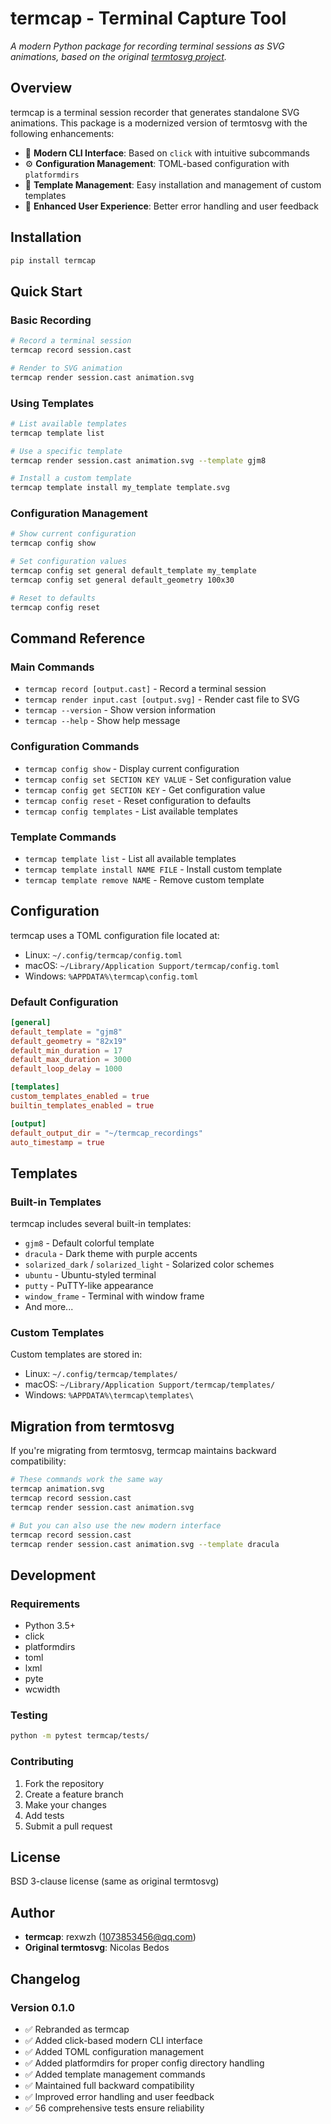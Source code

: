# termcap - Terminal Capture Tool

*A modern Python package for recording terminal sessions as SVG animations, based on the original [termtosvg project](https://github.com/nbedos/termtosvg).*

## Overview

termcap is a terminal session recorder that generates standalone SVG animations. This package is a modernized version of termtosvg with the following enhancements:

- 🎯 **Modern CLI Interface**: Based on `click` with intuitive subcommands
- ⚙️ **Configuration Management**: TOML-based configuration with `platformdirs`
- 🎨 **Template Management**: Easy installation and management of custom templates
- 🔧 **Enhanced User Experience**: Better error handling and user feedback

## Installation

```bash
pip install termcap
```

## Quick Start

### Basic Recording

```bash
# Record a terminal session
termcap record session.cast

# Render to SVG animation
termcap render session.cast animation.svg
```

### Using Templates

```bash
# List available templates
termcap template list

# Use a specific template
termcap render session.cast animation.svg --template gjm8

# Install a custom template
termcap template install my_template template.svg
```

### Configuration Management

```bash
# Show current configuration
termcap config show

# Set configuration values
termcap config set general default_template my_template
termcap config set general default_geometry 100x30

# Reset to defaults
termcap config reset
```

## Command Reference

### Main Commands

- `termcap record [output.cast]` - Record a terminal session
- `termcap render input.cast [output.svg]` - Render cast file to SVG
- `termcap --version` - Show version information
- `termcap --help` - Show help message

### Configuration Commands

- `termcap config show` - Display current configuration
- `termcap config set SECTION KEY VALUE` - Set configuration value
- `termcap config get SECTION KEY` - Get configuration value
- `termcap config reset` - Reset configuration to defaults
- `termcap config templates` - List available templates

### Template Commands

- `termcap template list` - List all available templates
- `termcap template install NAME FILE` - Install custom template
- `termcap template remove NAME` - Remove custom template

## Configuration

termcap uses a TOML configuration file located at:
- Linux: `~/.config/termcap/config.toml`
- macOS: `~/Library/Application Support/termcap/config.toml`
- Windows: `%APPDATA%\termcap\config.toml`

### Default Configuration

```toml
[general]
default_template = "gjm8"
default_geometry = "82x19"
default_min_duration = 17
default_max_duration = 3000
default_loop_delay = 1000

[templates]
custom_templates_enabled = true
builtin_templates_enabled = true

[output]
default_output_dir = "~/termcap_recordings"
auto_timestamp = true
```

## Templates

### Built-in Templates

termcap includes several built-in templates:
- `gjm8` - Default colorful template
- `dracula` - Dark theme with purple accents
- `solarized_dark` / `solarized_light` - Solarized color schemes
- `ubuntu` - Ubuntu-styled terminal
- `putty` - PuTTY-like appearance
- `window_frame` - Terminal with window frame
- And more...

### Custom Templates

Custom templates are stored in:
- Linux: `~/.config/termcap/templates/`
- macOS: `~/Library/Application Support/termcap/templates/`
- Windows: `%APPDATA%\termcap\templates\`

## Migration from termtosvg

If you're migrating from termtosvg, termcap maintains backward compatibility:

```bash
# These commands work the same way
termcap animation.svg
termcap record session.cast
termcap render session.cast animation.svg

# But you can also use the new modern interface
termcap record session.cast
termcap render session.cast animation.svg --template dracula
```

## Development

### Requirements

- Python 3.5+
- click
- platformdirs
- toml
- lxml
- pyte
- wcwidth

### Testing

```bash
python -m pytest termcap/tests/
```

### Contributing

1. Fork the repository
2. Create a feature branch
3. Make your changes
4. Add tests
5. Submit a pull request

## License

BSD 3-clause license (same as original termtosvg)

## Author

- **termcap**: rexwzh (1073853456@qq.com)
- **Original termtosvg**: Nicolas Bedos

## Changelog

### Version 0.1.0

- ✅ Rebranded as termcap
- ✅ Added click-based modern CLI interface
- ✅ Added TOML configuration management
- ✅ Added platformdirs for proper config directory handling
- ✅ Added template management commands
- ✅ Maintained full backward compatibility
- ✅ Improved error handling and user feedback
- ✅ 56 comprehensive tests ensure reliability
